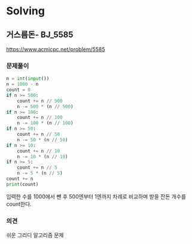 # Solving

## 거스름돈- BJ_5585
https://www.acmicpc.net/problem/5585
### 문제풀이
```python
n = int(input())
n = 1000 - n
count = 0
if n >= 500:
    count += n // 500
    n -= 500 * (n // 500)
if n >= 100:
    count += n // 100
    n -= 100 * (n // 100)
if n >= 50:
    count += n // 50
    n -= 50 * (n // 50)
if n >= 10:
    count += n // 10
    n -= 10 * (n // 10)
if n >= 5:
    count += n // 5
    n -= 5 * (n // 5)
count += n
print(count)
```
입력한 수를 1000에서 뺀 후 500엔부터 1엔까지 차례로 비교하며 받을 잔돈 개수를 count한다.
### 의견
쉬운 그리디 알고리즘 문제